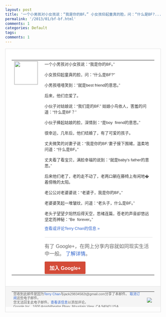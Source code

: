 ```yaml
---
layout: post
title: '一个小男孩对小女孩说：“我是你的BF。” 小女孩仰起童真的脸，问：“什么是BF?...'
permalink: '/2013/01/bf-bf.html'
comments: 1
categories: Default
tags: 
comments: 1
---
```

<!-- X-Notifications: 1:792a9f8930000000 -->

<div style="border:solid 1px #dfdfdf;color:#686868;font:13px Arial"><div style="background-color:#fff;padding:20px;"><table cellpadding="0" cellspacing="0"><tr><td style="padding-right:15px;vertical-align:top"><a href="https://plus.google.com/_/notifications/emlink?emr=14900066512970582018&amp;emid=CNDz256HgbUCFYsCcgod8BAAAA&amp;path=%2F108643996575278738906&amp;dt=1359032675141&amp;uob=8"><img height="75" src="https://lh3.googleusercontent.com/-KKRGTyJ5Bl0/AAAAAAAAAAI/AAAAAAAAtnY/R4QEWIp3Ur0/s75-c-k-a/photo.jpg" style="border:solid 1px #cccccc;" width="75"/></a></td><td style="width:578px;color:#333;font:13px Arial;vertical-align:top"><div style="padding-bottom:10px">一个小男孩对小女孩说：“我是你的BF。”<wbr/><br/><br/>小女孩仰起童真的脸，问：“什么是BF?"<wbr/><br/><br/>小男孩嘻嘻笑到：”就是best friend的意思。”<br/><br/>后来，他们恋爱了。<wbr/><br/><br/>小伙子对姑娘说：“我们是的BF.” 姑娘小鸟依人，害羞的问道：“什么是BF？<wbr/>”<br/><br/>小伙子捧起姑娘的脸，深情到：“是boy &nbsp;firend的意思。”<br/><br/>很幸运，几年后，<wbr/>他们结婚了，有了可爱的孩子。<br/><br/>丈夫微笑的对<wbr/>妻子说：“我是你的BF.‘妻子接下围裙，<wbr/>温柔地问道：“什么是BF。”<br/><br/>丈夫看了看宝<wbr/>贝，满脸幸福的说到：“就是baby's father的意思。”<br/><br/>后来他们老了，老的<wbr/>走不动了，老两口躺在藤椅上有闲地�着傍晚<wbr/>的太阳。<br/><br/>老公公对老婆婆说：“老婆子，我是<wbr/>你的BF。”<br/><br/>老婆婆笑起一堆皱纹，问道：“<wbr/>老头子，什么是BF。”<br/><br/>老头子望望夕阳然后<wbr/>得天空，思绪连篇，苍老的声音却悠远坚定而<wbr/>神秘：“Be &nbsp;forever。”</div><a href="https://plus.google.com/_/notifications/emlink?emr=14900066512970582018&amp;emid=CNDz256HgbUCFYsCcgod8BAAAA&amp;path=%2F108643996575278738906%2Fposts%2FRyjAntaiLem%3Fgpinv%3DAMIXal_Ql7gF_r7mBANa3RjlnRBWgs-720OfQFSZPknWTAcPwzEC4AbIpYaeVtiedEZft1ifp0HkvWs4a2bhLepwdAoecWd6rywzquVs-u8Dh310SvGa15o&amp;dt=1359032675141&amp;uob=8" style="color:#3366CC;text-decoration:none">查看或评论Terry Chan的信息 »</a><div style="margin-top:20px;border-top:solid 1px #dfdfdf"><div style="padding:15px 0;color:#686868;font:16px Arial">有了 Google+，在网上分享内容就如同现实生活中一般。 <a href="http://www.google.com/+/learnmore/" style="color:#3366CC;text-decoration:none">了解详情</a>。</div><a href="https://plus.google.com/_/notifications/emlink?emr=14900066512970582018&amp;emid=CNDz256HgbUCFYsCcgod8BAAAA&amp;path=%2F%3Fgpinv%3DAMIXal_Ql7gF_r7mBANa3RjlnRBWgs-720OfQFSZPknWTAcPwzEC4AbIpYaeVtiedEZft1ifp0HkvWs4a2bhLepwdAoecWd6rywzquVs-u8Dh310SvGa15o&amp;dt=1359032675141&amp;uob=8" style="display:inline-block;padding:7px 15px;background-color:#d44b38; color:#fff;font-size:16px; font-weight:bold;border-radius:2px;-webkit-border-radius:2px; -moz-border-radius:2px;border:solid 1px #c43b28; white-space:nowrap;text-decoration:none">加入 Google+</a></div></td></tr></table></div><div style="border-top:solid 1px #dfdfdf;padding:0 20px; background-color:#f5f5f5"><table cellpadding="0" cellspacing="0" style="height:50px"><tbody><tr><td style="vertical-align:middle;width:100%; color:#636363;font:11px Arial; line-height:120%">您收到此邮件是因为<a href="https://plus.google.com/_/notifications/emlink?emr=14900066512970582018&amp;emid=CNDz256HgbUCFYsCcgod8BAAAA&amp;path=%2F108643996575278738906%3Fgpinv%3DAMIXal_Ql7gF_r7mBANa3RjlnRBWgs-720OfQFSZPknWTAcPwzEC4AbIpYaeVtiedEZft1ifp0HkvWs4a2bhLepwdAoecWd6rywzquVs-u8Dh310SvGa15o&amp;dt=1359032675141&amp;uob=8" style="color:#3366CC;text-decoration:none">Terry Chan</a>与jack29834582t@gmail.com分享了本邮件。 <a href="https://plus.google.com/_/notifications/emlink?emr=14900066512970582018&amp;emid=CNDz256HgbUCFYsCcgod8BAAAA&amp;path=%2F_%2Fnonplus%2Femailsettings%3Fgpinv%3DAMIXal_Ql7gF_r7mBANa3RjlnRBWgs-720OfQFSZPknWTAcPwzEC4AbIpYaeVtiedEZft1ifp0HkvWs4a2bhLepwdAoecWd6rywzquVs-u8Dh310SvGa15o%26est%3DADH5u8VL-uIsiOrGkwIHyMOmxpsHsCNwjR2wwzXY6xSSoSk1J3cinsxI7qd2-AEQiinkxmx_nYK4ogeLU3HSGI3RSme030vfB5c6EkXpi6nyzhgYyqMHxdVOyOgPZ-fK3TfbTRu-py96lr-vDwAJSqvcaA7pzZhd6Q&amp;dt=1359032675141&amp;uob=8" style="color:#3366CC;text-decoration:none">取消订阅</a>这些电子邮件。<br/>您无法回复此电子邮件。<a href="https://plus.google.com/_/notifications/emlink?emr=14900066512970582018&amp;emid=CNDz256HgbUCFYsCcgod8BAAAA&amp;path=%2F108643996575278738906%2Fposts%2FRyjAntaiLem%3Fgpinv%3DAMIXal_Ql7gF_r7mBANa3RjlnRBWgs-720OfQFSZPknWTAcPwzEC4AbIpYaeVtiedEZft1ifp0HkvWs4a2bhLepwdAoecWd6rywzquVs-u8Dh310SvGa15o&amp;dt=1359032675141&amp;uob=8" style="color:#3366CC;text-decoration:none">查看该信息</a>以添加评论。<br/>Google Inc., 1600 Amphitheatre Pkwy, Mountain View, CA 94043 USA<br/></td><td><img src="https://ssl.gstatic.com/s2/oz/images/notifications/logo/google-plus-6617a72bb36cc548861652780c9e6ff1.png"/></td></tr></tbody></table></div></div>